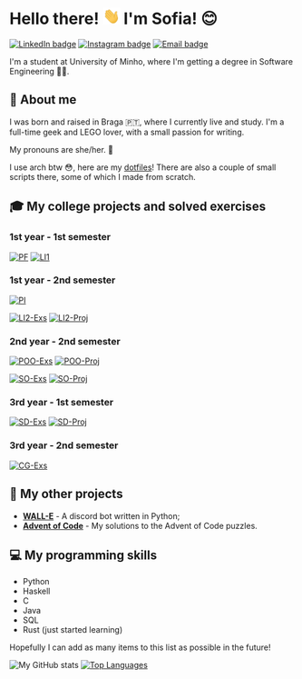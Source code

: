 # Hello there! <img src="https://raw.githubusercontent.com/RisingFisan/RisingFisan/master/hand_wave.gif" width="30px"> I'm Sofia! 😊

[![LinkedIn badge](https://img.shields.io/badge/-sofiarsantos31-blue?style=for-the-badge&logo=linkedin)](https://www.linkedin.com/in/sofiarsantos31)
[![Instagram badge](https://img.shields.io/badge/-@sofiar.santos-purple?style=for-the-badge&logo=Instagram&logoColor=white)](https://www.instagram.com/sofiar.santos/)
[![Email badge](https://img.shields.io/badge/-sofiarsantos31-c71610?style=for-the-badge&logo=Gmail&logoColor=white)](mailto:sofiarsantos31@gmail.com)
<!--[![Email badge](https://img.shields.io/badge/-sofiarsantos31-c71610?style=for-the-badge&logo=Gmail&logoColor=white)](mailto:sofiarsantos31@gmail.com) -->


I'm a student at University of Minho, where I'm getting a degree in Software Engineering 👩‍💻. 

## 💜 About me

I was born and raised in Braga 🇵🇹, where I currently live and study. I'm a full-time geek and LEGO lover, with a small passion for writing. 

My pronouns are she/her. 🤍

I use arch btw 😳, here are my [dotfiles](https://github.com/RisingFisan/dotfiles)! There are also a couple of small scripts there, some of which I made from scratch.

## 🎓 My college projects and solved exercises

### 1st year - 1st semester

[![PF](https://github-readme-stats.vercel.app/api/pin/?username=risingfisan&repo=Programacao-Funcional&theme=jolly&hide_border=true)](https://github.com/RisingFisan/Programacao-Funcional)
[![LI1](https://github-readme-stats.vercel.app/api/pin/?username=risingfisan&repo=Tanks-LI1&theme=react&hide_border=true)](https://github.com/RisingFisan/Tanks-LI1)

### 1st year - 2nd semester

[![PI](https://github-readme-stats.vercel.app/api/pin/?username=risingfisan&repo=Programacao-Imperativa&theme=jolly&hide_border=true)](https://github.com/RisingFisan/Programacao-Imperativa)

[![LI2-Exs](https://github-readme-stats.vercel.app/api/pin/?username=risingfisan&repo=LI2&theme=react&hide_border=true)](https://github.com/RisingFisan/LI2)
[![LI2-Proj](https://github-readme-stats.vercel.app/api/pin/?username=risingfisan&repo=Reversi_LI2&theme=react&hide_border=true)](https://github.com/RisingFisan/Reversi_LI2)

### 2nd year - 2nd semester

[![POO-Exs](https://github-readme-stats.vercel.app/api/pin/?username=risingfisan&repo=POO&theme=jolly&hide_border=true)](https://github.com/RisingFisan/POO)
[![POO-Proj](https://github-readme-stats.vercel.app/api/pin/?username=risingfisan&repo=Projeto-POO&theme=react&hide_border=true)](https://github.com/RisingFisan/Projeto-POO)

[![SO-Exs](https://github-readme-stats.vercel.app/api/pin/?username=risingfisan&repo=SO&theme=jolly&hide_border=true)](https://github.com/RisingFisan/SO)
[![SO-Proj](https://github-readme-stats.vercel.app/api/pin/?username=risingfisan&repo=Projeto-SO&theme=react&hide_border=true)](https://github.com/RisingFisan/Projeto-SO)

### 3rd year - 1st semester

[![SD-Exs](https://github-readme-stats.vercel.app/api/pin/?username=risingfisan&repo=SD&theme=jolly&hide_border=true)](https://github.com/RisingFisan/SD)
[![SD-Proj](https://github-readme-stats.vercel.app/api/pin/?username=risingfisan&repo=TrabalhoSD&theme=react&hide_border=true)](https://github.com/RisingFisan/TrabalhoSD)

### 3rd year - 2nd semester

[![CG-Exs](https://github-readme-stats.vercel.app/api/pin/?username=risingfisan&repo=CG&theme=jolly&hide_border=true)](https://github.com/RisingFisan/CG)

## 🧩 My other projects

- [**WALL-E**](https://github.com/RisingFisan/WALL-E) - A discord bot written in Python;
- [**Advent of Code**](https://github.com/RisingFisan/Advent-of-Code) - My solutions to the Advent of Code puzzles.

## 💻 My programming skills

- Python
- Haskell
- C
- Java
- SQL
- Rust (just started learning)

Hopefully I can add as many items to this list as possible in the future!


![My GitHub stats](https://github-readme-stats.vercel.app/api?username=risingfisan&count_private=true&show_icons=true&theme=dracula&hide=contribs&hide_border=true)
[![Top Languages](https://github-readme-stats.vercel.app/api/top-langs/?username=risingfisan&layout=compact&theme=dracula&hide_border=true)](https://github.com/anuraghazra/github-readme-stats)

<!--

**RisingFisan/RisingFisan** is a ✨ _special_ ✨ repository because its `README.md` (this file) appears on your GitHub profile.

Here are some ideas to get you started:

- 🔭 I’m currently working on ...
- 🌱 I’m currently learning ...
- 👯 I’m looking to collaborate on ...
- 🤔 I’m looking for help with ...
- 💬 Ask me about ...
- 📫 How to reach me: ...
- 😄 Pronouns: ...
- ⚡ Fun fact: ...
-->
